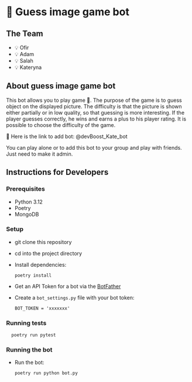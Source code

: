 # 🚀 Guess image game bot

## The Team
- 💡 Ofir
- 💡 Adam
- 💡 Salah
- 💡 Kateryna

## About guess image game bot

This bot allows you to play game 🤖.
The purpose of the game is to guess object on the displayed picture.
The difficulty is that the picture is shown either partially or in low quality, so that guessing is more interesting.
If the player guesses correctly, he wins and earns a plus to his player rating.
It is possible to choose the difficulty of the game.

🔗 Here is the link to add bot: @devBoost_Kate_bot

You can play alone or to add this bot to your group and play with friends. Just need to make it admin. 

## Instructions for Developers 
### Prerequisites
- Python 3.12
- Poetry
- MongoDB

### Setup
- git clone this repository 
- cd into the project directory
- Install dependencies:
    
      poetry install


- Get an API Token for a bot via the [BotFather](https://telegram.me/BotFather)
- Create a `bot_settings.py` file with your bot token:

      BOT_TOKEN = 'xxxxxxx'

### Running tests        

      poetry run pytest


### Running the bot        
- Run the bot:

      poetry run python bot.py
